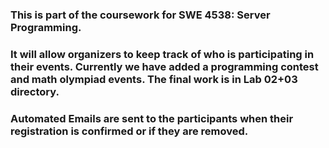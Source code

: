 ### This is part of the coursework for SWE 4538: Server Programming.
### It will allow organizers to keep track of who is participating in their events. Currently we have added a programming contest and math olympiad events. The final work is in Lab 02+03 directory.
### Automated Emails are sent to the participants when their registration is confirmed or if they are removed.


